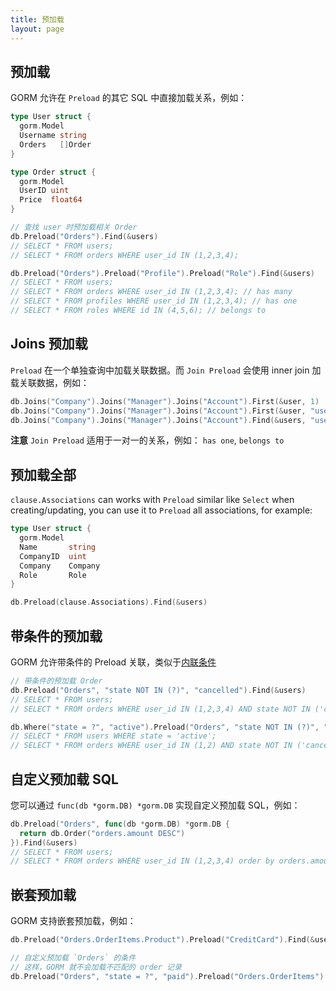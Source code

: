 ```yaml
---
title: 预加载
layout: page
---
```


## 预加载

GORM 允许在 `Preload` 的其它 SQL 中直接加载关系，例如：

```go
type User struct {
  gorm.Model
  Username string
  Orders   []Order
}

type Order struct {
  gorm.Model
  UserID uint
  Price  float64
}

// 查找 user 时预加载相关 Order
db.Preload("Orders").Find(&users)
// SELECT * FROM users;
// SELECT * FROM orders WHERE user_id IN (1,2,3,4);

db.Preload("Orders").Preload("Profile").Preload("Role").Find(&users)
// SELECT * FROM users;
// SELECT * FROM orders WHERE user_id IN (1,2,3,4); // has many
// SELECT * FROM profiles WHERE user_id IN (1,2,3,4); // has one
// SELECT * FROM roles WHERE id IN (4,5,6); // belongs to
```

## Joins 预加载

`Preload` 在一个单独查询中加载关联数据。而 `Join Preload` 会使用 inner join 加载关联数据，例如：

```go
db.Joins("Company").Joins("Manager").Joins("Account").First(&user, 1)
db.Joins("Company").Joins("Manager").Joins("Account").First(&user, "users.name = ?", "jinzhu")
db.Joins("Company").Joins("Manager").Joins("Account").Find(&users, "users.id IN ?", []int{1,2,3,4,5})
```

**注意** `Join Preload` 适用于一对一的关系，例如： `has one`, `belongs to`

## 预加载全部

`clause.Associations` can works with `Preload` similar like `Select` when creating/updating, you can use it to `Preload` all associations, for example:

```go
type User struct {
  gorm.Model
  Name       string
  CompanyID  uint
  Company    Company
  Role       Role
}

db.Preload(clause.Associations).Find(&users)
```

## 带条件的预加载

GORM 允许带条件的 Preload 关联，类似于[内联条件](query.html#inline_conditions)

```go
// 带条件的预加载 Order
db.Preload("Orders", "state NOT IN (?)", "cancelled").Find(&users)
// SELECT * FROM users;
// SELECT * FROM orders WHERE user_id IN (1,2,3,4) AND state NOT IN ('cancelled');

db.Where("state = ?", "active").Preload("Orders", "state NOT IN (?)", "cancelled").Find(&users)
// SELECT * FROM users WHERE state = 'active';
// SELECT * FROM orders WHERE user_id IN (1,2) AND state NOT IN ('cancelled');
```

## 自定义预加载 SQL

您可以通过 `func(db *gorm.DB) *gorm.DB` 实现自定义预加载 SQL，例如：

```go
db.Preload("Orders", func(db *gorm.DB) *gorm.DB {
  return db.Order("orders.amount DESC")
}).Find(&users)
// SELECT * FROM users;
// SELECT * FROM orders WHERE user_id IN (1,2,3,4) order by orders.amount DESC;
```

## 嵌套预加载

GORM 支持嵌套预加载，例如：

```go
db.Preload("Orders.OrderItems.Product").Preload("CreditCard").Find(&users)

// 自定义预加载 `Orders` 的条件
// 这样，GORM 就不会加载不匹配的 order 记录
db.Preload("Orders", "state = ?", "paid").Preload("Orders.OrderItems").Find(&users)
```
